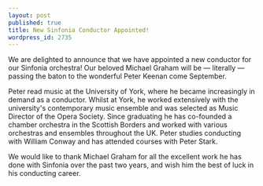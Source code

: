 ```yaml
---
layout: post
published: true
title: New Sinfonia Conductor Appointed!
wordpress_id: 2735
---
```


We are delighted to announce that we have appointed a new conductor for our Sinfonia orchestra! Our beloved Michael Graham will be &mdash; literally &mdash; passing the baton to the wonderful Peter Keenan come September.

Peter read music at the University of York, where he became increasingly in demand as a conductor. Whilst at York, he worked extensively with the university's contemporary music ensemble and was selected as Music Director of the Opera Society. Since graduating he has co-founded a chamber orchestra in the Scottish Borders and worked with various orchestras and ensembles throughout the UK. Peter studies conducting with William Conway and has attended courses with Peter Stark.

We would like to thank Michael Graham for all the excellent work he has done with Sinfonia over the past two years, and wish him the best of luck in his conducting career.
